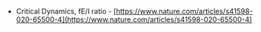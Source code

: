 - Critical Dynamics, fE/I ratio - [https://www.nature.com/articles/s41598-020-65500-4](https://www.nature.com/articles/s41598-020-65500-4)